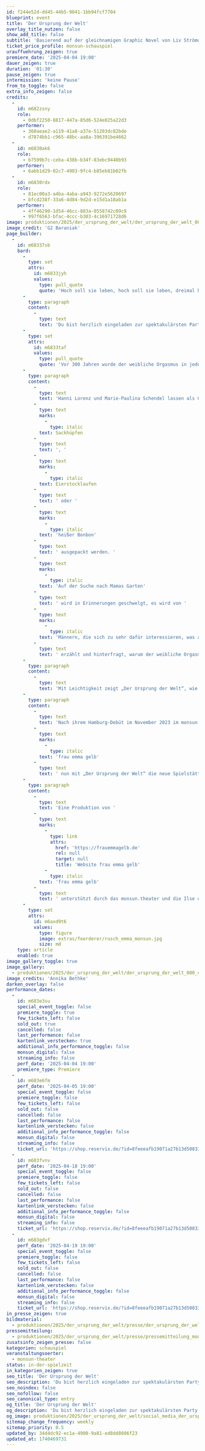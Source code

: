 ```yaml
---
id: f244e52d-dd45-44b5-9041-1bb94fcf7704
blueprint: event
title: 'Der Ursprung der Welt'
overlay_title_nutzen: false
show_add_title: false
subtitle: 'Basierend auf der gleichnamigen Graphic Novel von Liv Strömquist'
ticket_price_profile: monsun-schauspiel
urauffuehrung_zeigen: true
premiere_date: '2025-04-04 19:00'
dauer_zeigen: true
duration: '01:30'
pause_zeigen: true
intermission: 'keine Pause'
from_to_toggle: false
extra_info_zeigen: false
credits:
  -
    id: m682zsny
    role:
      - 0dbf2250-8817-447a-85d6-524e025a22d3
    performer:
      - 360aeae2-a119-41a8-a37e-51203dc82bde
      - d7874bb1-c965-48bc-aa8a-396391be4662
  -
    id: m6830ak6
    role:
      - b7599b7c-ceba-438b-b34f-83ebc9440b93
    performer:
      - 6abb1d29-02c7-4903-9fc4-b85eb81b02fb
  -
    id: m6830rdx
    role:
      - 81ec00a3-a4ba-4aba-a943-9272e5620697
      - bfcd238f-33a6-4d84-9d2d-e15d1a18ab1a
    performer:
      - 4ff46290-1d54-46cc-883a-0558742c09c9
      - 997f6563-bfac-4ccc-b303-4c16971728d6
image: produktionen/2025/der_ursprung_der_welt/der_ursprung_der_welt_003_c_g2_baraniak.jpg
image_credit: 'G2 Baraniak'
page_builder:
  -
    id: m68337sb
    bard:
      -
        type: set
        attrs:
          id: m6833jyh
          values:
            type: pull_quote
            quote: 'Hoch soll sie leben, hoch soll sie leben, dreimal hoch!'
      -
        type: paragraph
        content:
          -
            type: text
            text: 'Du bist herzlich eingeladen zur spektakulärsten Party des Jahrtausends: Wir feiern den 300.000. Geburtstag der Vulva! Zur Feier des Tages lassen wir das Leben der Vulva Revue passieren, erinnern uns an alle witzigen und spannenden Momente, lassen uns überraschen und schenken dem Geburtstagskind unsere volle Aufmerksamkeit!'
      -
        type: set
        attrs:
          id: m6833taf
          values:
            type: pull_quote
            quote: 'Vor 300 Jahren wurde der weibliche Orgasmus in jedem medizinischen Buch erwähnt und man ging davon aus, dass er wichtig für die Fortpflanzung ist.'
      -
        type: paragraph
        content:
          -
            type: text
            text: 'Hanni Lorenz und Marie-Paulina Schendel lassen als Gastgeberinnen die Korken knallen und bieten den Gästen eine bunte Party, bei denen alle Geburtstagsspielklassiker wie '
          -
            type: text
            marks:
              -
                type: italic
            text: Sackhüpfen
          -
            type: text
            text: ', '
          -
            type: text
            marks:
              -
                type: italic
            text: Eierstocklaufen
          -
            type: text
            text: ' oder '
          -
            type: text
            marks:
              -
                type: italic
            text: 'heißer Bonbon'
          -
            type: text
            text: ' ausgepackt werden. '
          -
            type: text
            marks:
              -
                type: italic
            text: 'Auf der Suche nach Mamas Garten'
          -
            type: text
            text: ' wird in Erinnerungen geschwelgt, es wird von '
          -
            type: text
            marks:
              -
                type: italic
            text: 'Männern, die sich zu sehr dafür interessieren, was als „das weibliche Geschlechtsorgan“ bezeichnet wird'
          -
            type: text
            text: ' erzählt und hinterfragt, warum der weibliche Orgasmus der Gegenwart angeblich so viel schwieriger zu erreichen ist als der männliche.'
      -
        type: paragraph
        content:
          -
            type: text
            text: 'Mit Leichtigkeit zeigt „Der Ursprung der Welt“, wie absurd und tief verwurzelt patriarchale Strukturen die Vorstellungen von Weiblichkeit prägen. Das Stück nimmt uns mit auf eine Reise von der Antike bis in die Gegenwart, hält der Gesellschaft den Spiegel vor und lädt dabei zu einer besonderen Geburtstagsfeier ein – mal süß, mal sauer, mal hart, mal weich, so wie eine perfekt zusammengestellte bunte Tüte.'
      -
        type: paragraph
        content:
          -
            type: text
            text: 'Nach ihrem Hamburg-Debüt im November 2023 im monsun.theater eröffnet das Performancekollektiv '
          -
            type: text
            marks:
              -
                type: italic
            text: 'frau emma gelb'
          -
            type: text
            text: ' nun mit „Der Ursprung der Welt“ die neue Spielstätte des Hauses. Das Kollektiv entwickelt partizipative Formate und kombiniert diese mit klassischem Schauspiel und lädt das Publikum ein, aktiv Teil der Inszenierung zu werden. Mit ihrer Arbeit erforschen sie zentrale gesellschaftliche und menschliche Themen – wie in dieser Inszenierung die kulturellen und biologischen Ursprünge der Menschheit.'
      -
        type: paragraph
        content:
          -
            type: text
            text: 'Eine Produktion von '
          -
            type: text
            marks:
              -
                type: link
                attrs:
                  href: 'https://frauemmagelb.de'
                  rel: null
                  target: null
                  title: 'Website frau emma gelb'
              -
                type: italic
            text: 'frau emma gelb'
          -
            type: text
            text: ' unterstützt durch das monsun.theater und die Ilse und Dr. Horst Rusch Stiftung. „Der Ursprung der Welt” ist im avant-verlag erschienen.'
      -
        type: set
        attrs:
          id: m6axd9t6
          values:
            type: figure
            image: extras/foerderer/rusch_emma_monsun.jpg
            size: md
    type: article
    enabled: true
image_gallery_toggle: true
image_gallery:
  - produktionen/2025/der_ursprung_der_welt/der_ursprung_der_welt_000_c_annika_bethke.png
image_credits: 'Annika Bethke'
darken_overlay: false
performance_dates:
  -
    id: m683e3su
    special_event_toggle: false
    premiere_toggle: true
    few_tickets_left: false
    sold_out: true
    cancelled: false
    last_performance: false
    kartenlink_verstecken: true
    additional_info_performance_toggle: false
    monsun_digital: false
    streaming_info: false
    perf_date: '2025-04-04 19:00'
    premiere_type: Premiere
  -
    id: m683e6fm
    perf_date: '2025-04-05 19:00'
    special_event_toggle: false
    premiere_toggle: false
    few_tickets_left: false
    sold_out: false
    cancelled: false
    last_performance: false
    kartenlink_verstecken: false
    additional_info_performance_toggle: false
    monsun_digital: false
    streaming_info: false
    ticket_url: 'https://shop.reservix.de/?id=8feeeafb19071a27b13d5083379d95183e9ab490f2f135faf80b2fecfc1ba00f2aba7ad8945f4a4292549eb86feddc1b&vID=7337&eventGrpID=494448&eventID=2369422'
  -
    id: m683fvnv
    perf_date: '2025-04-18 19:00'
    special_event_toggle: false
    premiere_toggle: false
    few_tickets_left: false
    sold_out: false
    cancelled: false
    last_performance: false
    kartenlink_verstecken: false
    additional_info_performance_toggle: false
    monsun_digital: false
    streaming_info: false
    ticket_url: 'https://shop.reservix.de/?id=8feeeafb19071a27b13d5083379d95183e9ab490f2f135faf80b2fecfc1ba00f2aba7ad8945f4a4292549eb86feddc1b&vID=7337&eventGrpID=494448&eventID=2369424'
  -
    id: m683gdvf
    perf_date: '2025-04-19 19:00'
    special_event_toggle: false
    premiere_toggle: false
    few_tickets_left: false
    sold_out: false
    cancelled: false
    last_performance: false
    kartenlink_verstecken: false
    additional_info_performance_toggle: false
    monsun_digital: false
    streaming_info: false
    ticket_url: 'https://shop.reservix.de/?id=8feeeafb19071a27b13d5083379d95183e9ab490f2f135faf80b2fecfc1ba00f2aba7ad8945f4a4292549eb86feddc1b&vID=7337&eventGrpID=494448&eventID=2369425'
in_presse_zeigen: true
bildmaterial:
  - produktionen/2025/der_ursprung_der_welt/presse/der_ursprung_der_welt_c_g2_baraniak_monsun.zip
pressemitteilung:
  - produktionen/2025/der_ursprung_der_welt/presse/pressemitteilung_monsun.theater_der-ursprung-der-welt.pdf
zusatsinfo_zeigen_presse: false
kategorien: schauspiel
veranstaltungsoerter:
  - monsun-theater
status: in-der-spielzeit
in_kategorien_zeigen: true
seo_title: 'Der Ursprung der Welt'
seo_description: 'Du bist herzlich eingeladen zur spektakulärsten Party des Jahrtausends: Wir feiern den 300.000. Geburtstag der Vulva!'
seo_noindex: false
seo_nofollow: false
seo_canonical_type: entry
og_title: 'Der Ursprung der Welt'
og_description: 'Du bist herzlich eingeladen zur spektakulärsten Party des Jahrtausends: Wir feiern den 300.000. Geburtstag der Vulva!'
og_image: produktionen/2025/der_ursprung_der_welt/social_media_der_ursprung_der_welt.jpg
sitemap_change_frequency: weekly
sitemap_priority: 0.5
updated_by: 34d4dc92-ec1a-4900-9a81-ed8dd8606f23
updated_at: 1740469731
---
```

